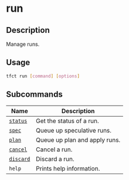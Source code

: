 # run

## Description

Manage runs.

## Usage

```bash
tfct run [command] [options]
```

## Subcommands

| Name                      | Description                   |
| ------------------------- | ----------------------------- |
| [`status`](./status.md)   | Get the status of a run.      |
| [`spec`](./spec.md)       | Queue up speculative runs.    |
| [`plan`](./plan.md)       | Queue up plan and apply runs. |
| [`cancel`](./cancel.md)   | Cancel a run.                 |
| [`discard`](./discard.md) | Discard a run.                |
| `help`                    | Prints help information.      |
